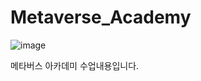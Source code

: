 # Metaverse_Academy

![image](https://github.com/min731/Metaverse_Academy/assets/115389344/c55197ef-2189-4df6-b15f-78b24f93d7d2)

메타버스 아카데미 수업내용입니다.
